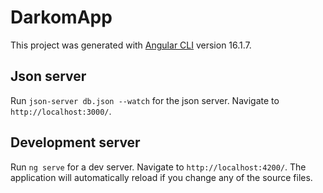 # DarkomApp

This project was generated with [Angular CLI](https://github.com/angular/angular-cli) version 16.1.7.
## Json server 

Run `json-server db.json --watch` for the json server. Navigate to `http://localhost:3000/`. 

## Development server

Run `ng serve` for a dev server. Navigate to `http://localhost:4200/`. The application will automatically reload if you change any of the source files.

